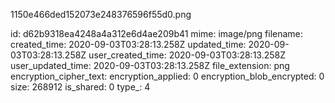 1150e466ded152073e248376596f55d0.png

id: d62b9318ea4248a4a312e6d4ae209b41
mime: image/png
filename: 
created_time: 2020-09-03T03:28:13.258Z
updated_time: 2020-09-03T03:28:13.258Z
user_created_time: 2020-09-03T03:28:13.258Z
user_updated_time: 2020-09-03T03:28:13.258Z
file_extension: png
encryption_cipher_text: 
encryption_applied: 0
encryption_blob_encrypted: 0
size: 268912
is_shared: 0
type_: 4